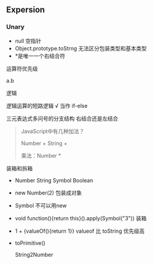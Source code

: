 ## Expersion

### Unary

- null 空指针
- Object.prototype.toStrng 无法区分包装类型和基本类型
-  *是唯一一个右结合符

运算符优先级

a.b 

逻辑

逻辑运算的短路逻辑 √  当作 if-else

三元表达式多问号的分支结构 右结合还是左结合

> JavaScript中有几种加法？
>
> Number +   String +
>
> 乘法：Number *

装箱和拆箱

- Number String Symbol Boolean

- new Number(2) 包装成对象

- Symbol 不可以用new

- void function(){return this}().apply(Symbol("3")) 装箱

- 1 + {valueOf(){return 1}}  valueof 比 toString 优先级高

- toPrimitive()

  String2Number

  